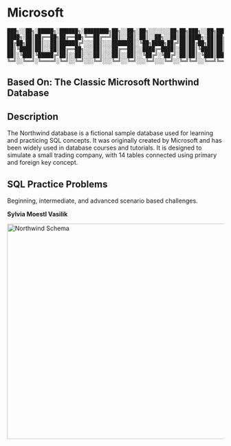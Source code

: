 # Microsoft
```plaintext
███╗░░██╗░█████╗░██████╗░████████╗██╗░░██╗░██╗░░░░░░░██╗██╗███╗░░██╗██████╗░
████╗░██║██╔══██╗██╔══██╗╚══██╔══╝██║░░██║░██║░░██╗░░██║██║████╗░██║██╔══██╗
██╔██╗██║██║░░██║██████╔╝░░░██║░░░███████║░╚██╗████╗██╔╝██║██╔██╗██║██║░░██║
██║╚████║██║░░██║██╔══██╗░░░██║░░░██╔══██║░░████╔═████║░██║██║╚████║██║░░██║
██║░╚███║╚█████╔╝██║░░██║░░░██║░░░██║░░██║░░╚██╔╝░╚██╔╝░██║██║░╚███║██████╔╝
╚═╝░░╚══╝░╚════╝░╚═╝░░╚═╝░░░╚═╝░░░╚═╝░░╚═╝░░░╚═╝░░░╚═╝░░╚═╝╚═╝░░╚══╝╚═════╝░
```                       
## Based On: The Classic Microsoft Northwind Database

## Description

The Northwind database is a fictional sample database used for learning and practicing SQL concepts. It was originally created by Microsoft and has been widely used in database courses and tutorials. It is designed to simulate a small trading company, with 14 tables connected using primary and foreign key concept.

## SQL Practice Problems
Beginning, intermediate, and advanced scenario based challenges.

**Sylvia Moestl Vasilik**

<img src="https://community.openlinksw.com/uploads/default/original/1X/900fdfe2835a685d6ca88401ed32f4cd1d60ed4e.jpeg" width="700" height="500" alt="Northwind Schema" title="Northwind Schema">

